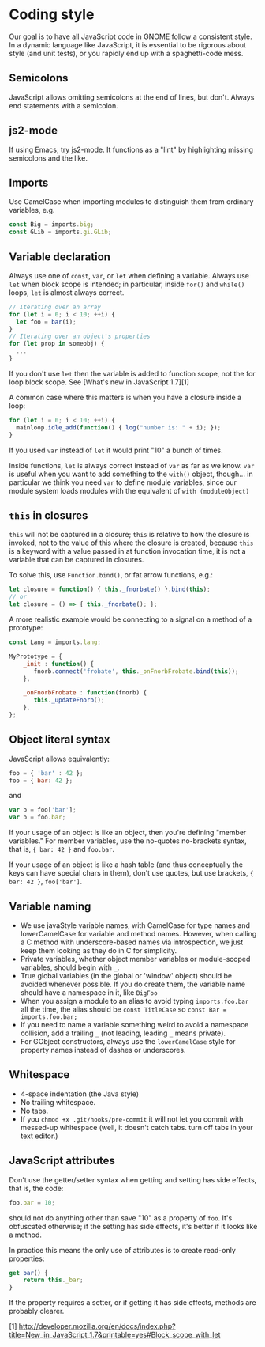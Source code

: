 # Coding style #

Our goal is to have all JavaScript code in GNOME follow a consistent style. In a dynamic language like
JavaScript, it is essential to be rigorous about style (and unit tests), or you rapidly end up
with a spaghetti-code mess.

## Semicolons ##

JavaScript allows omitting semicolons at the end of lines, but don't. Always end
statements with a semicolon.

## js2-mode ##

If using Emacs, try js2-mode. It functions as a "lint" by highlighting missing semicolons
and the like.

## Imports ##

Use CamelCase when importing modules to distinguish them from ordinary variables, e.g.

```js
const Big = imports.big;
const GLib = imports.gi.GLib;
```

## Variable declaration ##

Always use one of `const`, `var`, or `let` when defining a variable. Always use `let` when block scope is intended; in particular, inside `for()` and `while()` loops, `let` is almost always correct.

```js
// Iterating over an array
for (let i = 0; i < 10; ++i) {
  let foo = bar(i);
}
// Iterating over an object's properties
for (let prop in someobj) {
  ...
}
```

If you don't use `let` then the variable is added to function scope, not the for loop block scope.
See [What's new in JavaScript 1.7][1]

A common case where this matters is when you have a closure inside a loop:
```js
for (let i = 0; i < 10; ++i) {
  mainloop.idle_add(function() { log("number is: " + i); });
}
```

If you used `var` instead of `let` it would print "10" a bunch of times.

Inside functions, `let` is always correct instead of `var` as far as we know. `var` is useful when you want to add something to the `with()` object, though... in particular we think you need `var` to define module variables, since our module system loads modules with the equivalent of `with (moduleObject)`

## `this` in closures ##

`this` will not be captured in a closure; `this` is relative to how the closure is invoked, not to
the value of this where the closure is created, because `this` is a keyword with a value passed
in at function invocation time, it is not a variable that can be captured in closures.

To solve this, use `Function.bind()`, or fat arrow functions, e.g.:

```js
let closure = function() { this._fnorbate() }.bind(this);
// or
let closure = () => { this._fnorbate(); };
```

A more realistic example would be connecting to a signal on a
method of a prototype:

```js
const Lang = imports.lang;

MyPrototype = {
    _init : function() {
       fnorb.connect('frobate', this._onFnorbFrobate.bind(this));
    },

    _onFnorbFrobate : function(fnorb) {
       this._updateFnorb();
    },
};
```

## Object literal syntax ##

JavaScript allows equivalently:
```js
foo = { 'bar' : 42 };
foo = { bar: 42 };
```
and
```js
var b = foo['bar'];
var b = foo.bar;
```

If your usage of an object is like an object, then you're defining "member variables." For member variables, use the no-quotes no-brackets syntax, that is, `{ bar: 42 }` and `foo.bar`.

If your usage of an object is like a hash table (and thus conceptually the keys can have special chars in them), don't use quotes, but use brackets, `{ bar: 42 }`, `foo['bar']`.

## Variable naming ##

- We use javaStyle variable names, with CamelCase for type names and lowerCamelCase for variable and method names. However, when calling a C method with underscore-based names via introspection, we just keep them looking as they do in C for simplicity.
- Private variables, whether object member variables or module-scoped variables, should begin with `_`.
- True global variables (in the global or 'window' object) should be avoided whenever possible. If you do create them, the variable name should have a namespace in it, like `BigFoo`
- When you assign a module to an alias to avoid typing `imports.foo.bar` all the time, the alias should be `const TitleCase` so `const Bar = imports.foo.bar;`
- If you need to name a variable something weird to avoid a namespace collision, add a trailing `_` (not leading, leading `_` means private).
- For GObject constructors, always use the `lowerCamelCase` style for property names instead of dashes or underscores.

## Whitespace ##

* 4-space indentation (the Java style)
* No trailing whitespace.
* No tabs.
* If you `chmod +x .git/hooks/pre-commit` it will not let you commit with messed-up whitespace (well, it doesn't catch tabs. turn off tabs in your text editor.)

## JavaScript attributes ##

Don't use the getter/setter syntax when getting and setting has side effects, that is, the code:
```js
foo.bar = 10;
```
should not do anything other than save "10" as a property of `foo`. It's obfuscated otherwise; if the setting has side effects, it's better if it looks like a method.

In practice this means the only use of attributes is to create read-only properties:
```js
get bar() {
    return this._bar;
}
```

If the property requires a setter, or if getting it has side effects, methods are probably clearer.

[1] http://developer.mozilla.org/en/docs/index.php?title=New_in_JavaScript_1.7&printable=yes#Block_scope_with_let

